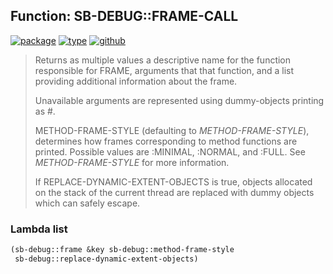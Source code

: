 ## Function: SB-DEBUG::FRAME-CALL
[![package](https://img.shields.io/badge/Package-SB--DEBUG-5f9ea0.svg?style=social&colorA=999999)](../) [![type](https://img.shields.io/badge/Type-Function-5f9ea0.svg?style=social&colorA=999999)](../#function) [![github](https://img.shields.io/badge/GitHub-View_the_source-5f9ea0.svg?style=social&colorA=999999&logo=github)](https://github.com/sbcl/sbcl/blob/master/src/code/debug.lisp/) 

> Returns as multiple values a descriptive name for the function responsible
> for FRAME, arguments that that function, and a list providing additional
> information about the frame.
> 
> Unavailable arguments are represented using dummy-objects printing as
> #<unavailable argument>.
> 
> METHOD-FRAME-STYLE (defaulting to *METHOD-FRAME-STYLE*), determines how frames
> corresponding to method functions are printed. Possible values
> are :MINIMAL, :NORMAL, and :FULL. See *METHOD-FRAME-STYLE* for more
> information.
> 
> If REPLACE-DYNAMIC-EXTENT-OBJECTS is true, objects allocated on the stack of
> the current thread are replaced with dummy objects which can safely escape.

### Lambda list
```cl
(sb-debug::frame &key sb-debug::method-frame-style
 sb-debug::replace-dynamic-extent-objects)
```
